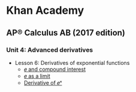 # Khan Academy
## AP®︎ Calculus AB (2017 edition)
### Unit 4: Advanced derivatives
* Lesson 6: Derivatives of exponential functions
  * [𝑒 and compound interest](https://www.youtube.com/watch?v=BKGx8GMVu88)
  * [𝑒 as a limit](https://www.youtube.com/watch?v=oQhp3ndj28Y)
  * [Derivative of 𝑒ˣ](https://www.youtube.com/watch?v=W_gNAjWWvBg)
